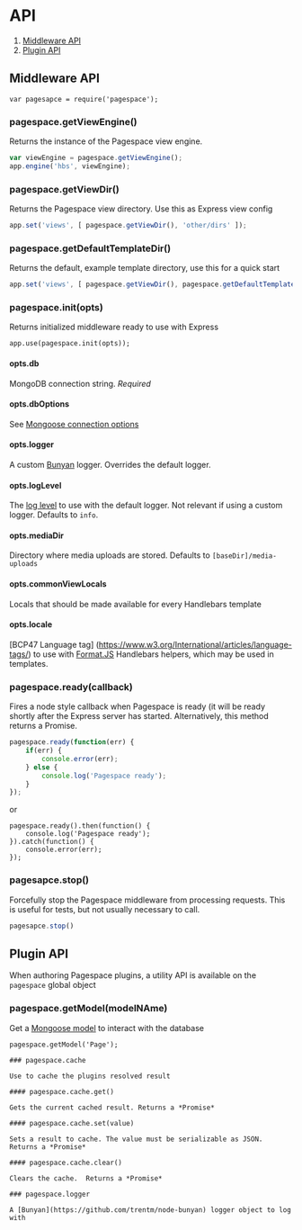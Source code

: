 # API

1. [Middleware API](#middleware)
2. [Plugin API](#plugin)

<a id=middleware></a>
## Middleware API

```
var pagesapce = require('pagespace');
```

### pagespace.getViewEngine()

Returns the instance of the Pagespace view engine. 

```javascript
var viewEngine = pagespace.getViewEngine();
app.engine('hbs', viewEngine);
```

### pagespace.getViewDir()

Returns the Pagespace view directory. Use this as Express view config

```javascript
app.set('views', [ pagespace.getViewDir(), 'other/dirs' ]);
```

### pagespace.getDefaultTemplateDir()

Returns the default, example template directory, use this for a quick start

```javascript
app.set('views', [ pagespace.getViewDir(), pagespace.getDefaultTemplateDir() ]);
```

### pagespace.init(opts)

Returns initialized middleware ready to use with Express

```
app.use(pagespace.init(opts));
```

#### opts.db

MongoDB connection string. *Required*

#### opts.dbOptions

See [Mongoose connection options](http://mongoosejs.com/docs/connections.html)

#### opts.logger

A custom [Bunyan](https://github.com/trentm/node-bunyan) logger. Overrides the default logger.

#### opts.logLevel

The [log level](https://github.com/trentm/node-bunyan#levels) to use with the default logger. Not relevant if using a 
custom logger. Defaults to `info`. 

#### opts.mediaDir

Directory where media uploads are stored. Defaults to `[baseDir]/media-uploads`

#### opts.commonViewLocals

Locals that should be made available for every Handlebars template

#### opts.locale

[BCP47 Language tag] (https://www.w3.org/International/articles/language-tags/) to use with 
[Format.JS](http://formatjs.io/handlebars/) Handlebars helpers, which may be used in templates.

### pagespace.ready(callback)

Fires a node style callback when Pagespace is ready (it will be ready shortly after the Express server has started.
Alternatively, this method returns a Promise.

```javascript
pagespace.ready(function(err) {
    if(err) {
        console.error(err);
    } else {
        console.log('Pagespace ready');
    }
});
```

or

```
pagespace.ready().then(function() {
    console.log('Pagespace ready');
}).catch(function() {
    console.error(err);
});
```

### pagesapce.stop()

Forcefully stop the Pagespace middleware from processing requests. This is useful for tests, but not usually
necessary to call.

```javascript
pagesapce.stop()
```

<a id=plugin></a>
## Plugin API

When authoring Pagespace plugins, a utility API is available on the `pagespace` global object

### pagespace.getModel(modelNAme)

Get a [Mongoose model](http://mongoosejs.com/docs/models.html) to interact with the database

```
pagespace.getModel('Page');

### pagespace.cache

Use to cache the plugins resolved result

#### pagespace.cache.get()

Gets the current cached result. Returns a *Promise*

#### pagespace.cache.set(value)

Sets a result to cache. The value must be serializable as JSON. Returns a *Promise*

#### pagespace.cache.clear()

Clears the cache.  Returns a *Promise*

### pagespace.logger

A [Bunyan](https://github.com/trentm/node-bunyan) logger object to log with